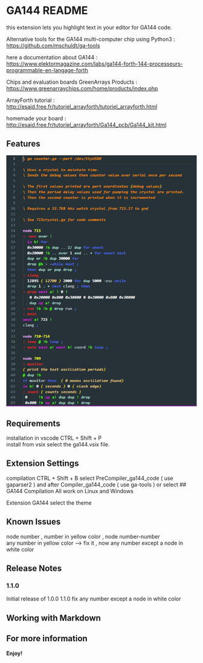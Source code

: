 # GA144 README
this extension lets you highlight text in your editor for GA144 code.

Alternative tools for the GA144 multi-computer chip using Python3 :
https://github.com/mschuldt/ga-tools

here a documentation about GA144 :
https://www.elektormagazine.com/labs/ga144-forth-144-processeurs-programmable-en-langage-forth

Chips and evaluation boards GreenArrays Products :
https://www.greenarraychips.com/home/products/index.php


ArrayForth tutorial :
http://esaid.free.fr/tutoriel_arrayforth/tutoriel_arrayforth.html

homemade your board :
http://esaid.free.fr/tutoriel_arrayforth/Ga144_pcb/Ga144_kit.html


## Features
![Screenshoot](https://github.com/esaid/ga144_vscode/raw/main/images/example.png)

## Requirements
installation in vscode CTRL + Shift + P  
install from vsix
select the ga144.vsix file.

## Extension Settings
compilation CTRL + Shift + B
select PreCompiler_ga144_code  ( use gaparser2 )   and after Compiler_ga144_code ( use ga-tools )
or select  ## GA144 Compilation All
work on Linux and Windows

Extension GA144 select the theme 

## Known Issues

node number , number in yellow color , node number-number  
any number in yellow color --> fix it , now any number except a node in white color


## Release Notes


### 1.1.0

Initial release of 1.0.0
1.1.0 fix any number except a node in white color


## Working with Markdown



## For more information


**Enjoy!**
